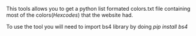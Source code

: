 This tools allows you to get a python list formated colors.txt file containing most of the colors(*Hexcodes*) that the website had.

To use the tool you will need to import bs4 library by doing
*pip install bs4*